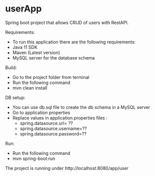 # userApp
Spring boot project that allows CRUD of users with RestAPI.

Requirements:
* To run this application there are the following requirements:
* Java 11 SDK
* Maven (Latest version)
* MySQL server for the database schema


Build:
* Go to the project folder from terminal
* Run the following command 
* mvn clean install

DB setup:
* You can use db.sql file to create the db schema in a MySQL server
* Go to application properties
* Replace values in application.properties files :
  * spring.datasource.url= ??
  * spring.datasource.username=??
  * spring.datasource.password=??

Run:
* Run the following command
* mvn spring-boot:run

The project is running under http://localhost:8080/app/user

